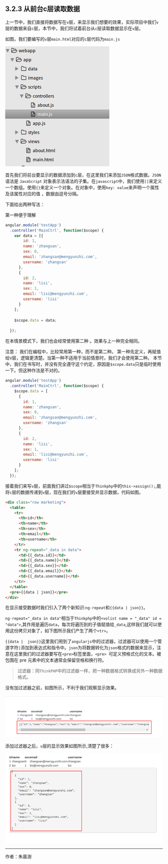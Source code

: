 
## 3.2.3 从前台c层读取数据

上一节中，我们直接将数据写在`v`层，来显示我们想要的效果，实际项目中我们`v`层的数据来自`c`层，本节中，我们将试着前台从`c`层读取数据显示在`v`层。

如图，我们要编写的`v`层`main.html`对应的`c`层代码为`main.js`

![](image/2017-10-28-21-06-38.png) 

首先我们将前台要显示的数据添加到`c`层，在这里我们来添加`JSON`格式数据。`JSON` 语法是 `JavaScript` 对象表示法语法的子集。在`javascript`中，我们使用`[]`来定义一个数组。使用`{}`来定义一个对象。在对象中，使用`key: value`来声明一个属性及该属性对应的值 ，数据由逗号分隔。

下面给出两种写法：

第一种便于理解

```javascript
angular.module('testApp')
  .controller('MainCtrl', function($scope) {
    var data = [{
        id: 1,
        name: 'zhangsan',
        sex: 0,
        email: 'zhangsan@mengyunzhi.com',
        username: 'zhangsan'
      },
      {
        id: 2,
        name: 'lisi',
        sex: 1,
        email: 'lisi@mengyunzhi.com',
        username: 'lisi'
      }
    ];

    $scope.data = data;

  });
```

在本情景模式下，我们也会经常使用第二种 。效果与上一种完全相同。

 注意： 我们在编程中，比较常用第一种，而不是第二种。
第一种先定义，再赋值给`V`层，逻辑更清楚。当第一种不适用于当前情景时，我们才会使用第二种。
本节中，我们在书写时，并没有完全遵守这个约定，原因是`$scope.data`只是临时使用一下。但这种作法是不对的。

``` javascript
angular.module('testApp')
  .controller('MainCtrl', function($scope) {
    $scope.data = [
      {
        id: 1,
        name: 'zhangsan',
        sex: 0,
        email: 'zhangsan@mengyunzhi.com',
        username: 'zhangsan'
      },
      {
        id: 2,
        name: 'lisi',
        sex: 1,
        email: 'lisi@mengyunzhi.com',
        username: 'lisi'
      }
    ];
  });
```

接着我们来写`v`层，前面我们讲过`$scope`相当于`Thinkphp`中的`this->assign();`,能将`c`层的数据传递到`v`层，现在我们的`v`层要接受并显示数据，代码如图。


``` html
<div class="row marketing">
  <table>
    <tr>
      <th>id</th>
      <th>name</th>
      <th>sex</th>
      <th>email</th>
      <th>username</th>
    </tr>
    <tr ng-repeat="_data in data">
      <td>{{_data.id}}</td>
      <td>{{_data.name}}</td>
      <td>{{_data.sex}}</td>
      <td>{{_data.email}}</td>
      <td>{{_data.username}}</td>
    </tr>
  </table>
  <pre>{{data | json}}</pre>
</div>
```

在显示接受数据时我们引入了两个新知识:`ng-repeat`和`{{data | json}}`。

`ng-repeat="_data in data"`相当于`Thinkphp`中的`<volist name = "_data" id = "data">`,其作用是遍历`data`，每次将遍历到的子值赋值给`_data`,这样我们就可以使用这份拷贝对象了，如下图所示我们产生了两个`<tr>`。

 `{{data |  json}}`这里我们用到了`angularjs`中的过滤器，过滤器可以使用一个管道字符`|`添加到表达式和指令中。`json`为将数据转化为`json`格式的数据来显示，注意在这里我们的过滤器要写在`<pre>`标签里面，`<pre> `可定义预格式化的文本。被包围在 pre 元素中的文本通常会保留空格和换行符。
 
 > 过滤器：同`ThinkPHP`中的过滤器一样，把一种数据格式转换成另外一种数据格式。
 
 没有加过滤器之前，如图所示，不利于我们观察显示效果。
 
 ![](image/2017-10-29-14-56-09.png) 

添加过滤器之后，`v`层的显示效果如图所示,清楚了很多：

![](image/2017-10-28-22-16-11.png) 

---

作者：朱晨澍
